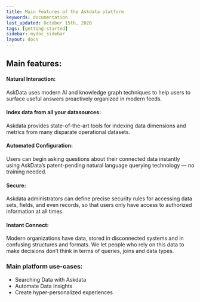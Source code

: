 ```yaml
---
title: Main Features of the Askdata platform
keywords: documentation
last_updated: October 15th, 2020
tags: [getting-started]
sidebar: mydoc_sidebar
layout: docs
---
```



## Main features:

#### Natural Interaction:

AskData uses modern AI and knowledge graph techniques to help users to surface useful answers proactively organized in modern feeds.
‍
#### Index data from all your datasources:

‍Askdata provides state-of-the-art tools for indexing data dimensions and metrics from many disparate operational datasets.

#### Automated Configuration:

‍Users can begin asking questions about their connected data instantly using AskData’s patent-pending natural language querying technology — no training needed.

#### Secure:
Askdata administrators can define precise security rules for accessing data sets, fields, and even records, so that users only have access to authorized information at all times.

#### Instant Connect:
Modern organizations have data, stored in disconnected systems and in confusing structures and formats. We let people who rely on this data to make decisions don’t think in terms of queries, joins and data types.

### Main platform use-cases:

* Searching Data with Askdata‍
* Automate Data Insights‍
* Create hyper-personalized experiences

